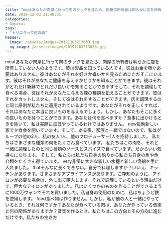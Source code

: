 ```yaml
---
title: "meatあなたが肉屋に行って肉のラックを見たら、肉屋の所有者は明らかに店を所有していない人のようです。"
date: 2019-12-03 21:40:01
categories:
- General
tags:
- "トリニクって何の肉"
header:
  image: /assets/images/20191203213633.jpg
  og_image: /assets/images/20191203213633.jpg
---
```


meatあなたが肉屋に行って肉のラックを見たら、肉屋の所有者は明らかに店を所有していない人のようです。彼は製品を知っている人です。彼はお金を稼ぐ必要はありません。彼はあなたがそれを好きか嫌いかを見るためにただそこにいます。彼はそれがあなたに健康を与えるかどうかを知ることができます。彼はそれがどれだけ新鮮でどれだけ良いかを知ることができますそして、それを調理して食べる場合、彼はそれがあなたに与える煙の種類を伝えることができます。彼はそれをカットしません。そして彼はそれをすることができます。肉を調理するのと同じ原則が私たちに適用されているようです。あなたがそれを正しくすれば、それはあなたに本当に良いものを与えるでしょう。しかし、あなたもそこに多くの良いものを持つことができます。あなたは何を食べますか？食事に出かけるときを除いて、私は実際に毎日やっているわけではありません。 new毎晩新しい家で夕食会を開いています。そして、ある夜、家族と一緒ではないので、私はグループの他の2人、私の友人1人、他のプロデューサー1人を招待しました。 ‬私たちはさまざまな種類の肉をたくさん食べています。 ‬私たちはこの肉を、それと一緒に調理したのと同じ種類のソースとスパイスで食べています。だからいい気持ちになります。 ‬そして、私たちは私たち自身の釣りから私たち自身の魚や魚介類をたくさん得ています。 very非常に大きな新しい水槽と新しい漁船を手に入れました。 thatそんなに長くできない。自分で料理しますか？いいえ、キッチンがあります。さまざまなアプライアンスがあります。ご存知のように、アイロンが必要な場合は、外に出て購入します。それで調理しているという理由だけで、巨大なアイロンがありました。私はいくつかのものを作ることができるように1000万ウォンでそれを買いました。私自身の使用のために、私はちょうど鉄を使用します。 food食べ物は作りません。しかし、私が他の人と一緒にやっているとき、それは何ですか？‬あなたが食べている肉は、あなたが作っている音楽と何の関係がありますか？音楽を作るとき、私たちはこの方向とその方向に進むだけです。私たちの生き方
